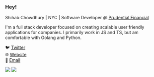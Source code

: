 
### Hey!

<!--
**aiomonitors/aiomonitors** is a ✨ _special_ ✨ repository because its `README.md` (this file) appears on your GitHub profile.
-->

Shihab Chowdhury | NYC | Software Developer @ [Prudential Financial](https://prudential.com/)

I'm a full stack developer focused on creating scalable user friendly applications for companies. I primarily work in JS and TS, but am comfortable with Golang and Python.

🐦 [Twitter](https://twitter.com/aiomonitors) <br>
🌐 [Website](https://shihab.dev) <br>
📩 [Email](mailto:navr@discoders.us) <br>

![](https://github-readme-stats.vercel.app/api?username=aiomonitors&count_private=true&theme=onedark)
![](https://github-readme-stats.vercel.app/api/top-langs/?username=aiomonitors&layout=compact&show_icons=true&title_color=fff&icon_color=79ff97&text_color=9f9f9f&bg_color=232323)
